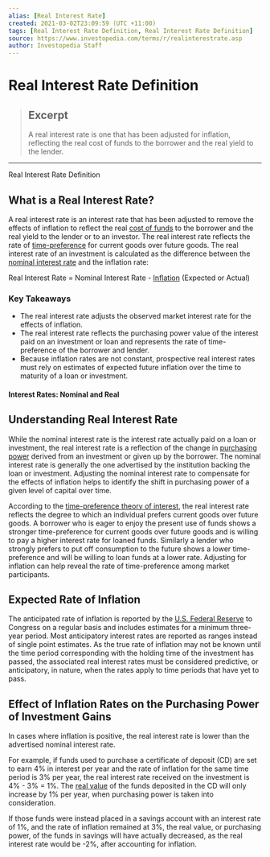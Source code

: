 ```yaml
---
alias: [Real Interest Rate]
created: 2021-03-02T23:09:59 (UTC +11:00)
tags: [Real Interest Rate Definition, Real Interest Rate Definition]
source: https://www.investopedia.com/terms/r/realinterestrate.asp
author: Investopedia Staff
---
```


# Real Interest Rate Definition

> ## Excerpt
> A real interest rate is one that has been adjusted for inflation, reflecting the real cost of funds to the borrower and the real yield to the lender.

---

Real Interest Rate Definition
## What is a Real Interest Rate?

A real interest rate is an interest rate that has been adjusted to remove the effects of inflation to reflect the real [cost of funds](https://www.investopedia.com/terms/c/costoffunds.asp) to the borrower and the real yield to the lender or to an investor. The real interest rate reflects the rate of [time-preference](https://www.investopedia.com/terms/t/time-preference-theory-of-interest.asp) for current goods over future goods. The real interest rate of an investment is calculated as the difference between the [nominal interest rate](https://www.investopedia.com/terms/n/nominalinterestrate.asp) and the inflation rate:

Real Interest Rate = Nominal Interest Rate - [Inflation](https://www.investopedia.com/terms/i/inflation.asp) (Expected or Actual)

### Key Takeaways

-   The real interest rate adjusts the observed market interest rate for the effects of inflation.
-   The real interest rate reflects the purchasing power value of the interest paid on an investment or loan and represents the rate of time-preference of the borrower and lender.
-   Because inflation rates are not constant, prospective real interest rates must rely on estimates of expected future inflation over the time to maturity of a loan or investment.

#### Interest Rates: Nominal and Real

## Understanding Real Interest Rate

While the nominal interest rate is the interest rate actually paid on a loan or investment, the real interest rate is a reflection of the change in [purchasing power](https://www.investopedia.com/terms/p/purchasingpower.asp) derived from an investment or given up by the borrower. The nominal interest rate is generally the one advertised by the institution backing the loan or investment. Adjusting the nominal interest rate to compensate for the effects of inflation helps to identify the shift in purchasing power of a given level of capital over time.

According to the [time-preference theory of interest](https://www.investopedia.com/terms/t/time-preference-theory-of-interest.asp), the real interest rate reflects the degree to which an individual prefers current goods over future goods. A borrower who is eager to enjoy the present use of funds shows a stronger time-preference for current goods over future goods and is willing to pay a higher interest rate for loaned funds. Similarly a lender who strongly prefers to put off consumption to the future shows a lower time-preference and will be willing to loan funds at a lower rate. Adjusting for inflation can help reveal the rate of time-preference among market participants.

## Expected Rate of Inflation

The anticipated rate of inflation is reported by the [U.S. Federal Reserve](https://www.investopedia.com/terms/f/federalreservebank.asp) to Congress on a regular basis and includes estimates for a minimum three-year period. Most anticipatory interest rates are reported as ranges instead of single point estimates. As the true rate of inflation may not be known until the time period corresponding with the holding time of the investment has passed, the associated real interest rates must be considered predictive, or anticipatory, in nature, when the rates apply to time periods that have yet to pass.

## Effect of Inflation Rates on the Purchasing Power of Investment Gains

In cases where inflation is positive, the real interest rate is lower than the advertised nominal interest rate.

For example, if funds used to purchase a certificate of deposit (CD) are set to earn 4% in interest per year and the rate of inflation for the same time period is 3% per year, the real interest rate received on the investment is 4% - 3% = 1%. The [real value](https://www.investopedia.com/terms/r/real-value.asp) of the funds deposited in the CD will only increase by 1% per year, when purchasing power is taken into consideration.

If those funds were instead placed in a savings account with an interest rate of 1%, and the rate of inflation remained at 3%, the real value, or purchasing power, of the funds in savings will have actually decreased, as the real interest rate would be -2%, after accounting for inflation.
